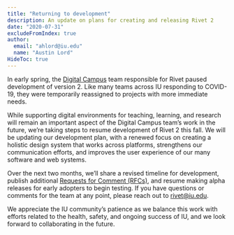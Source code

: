 ```yaml
---
title: "Returning to development"
description: An update on plans for creating and releasing Rivet 2
date: "2020-07-31"
excludeFromIndex: true
author:
  email: "ahlord@iu.edu"
  name: "Austin Lord"
HideToc: true
---
```


In early spring, the [Digital Campus](https://studios.iu.edu/about/teams/digital-campus/) team responsible for Rivet paused development of version 2. Like many teams across IU responding to COVID-19, they were temporarily reassigned to projects with more immediate needs.

While supporting digital environments for teaching, learning, and research will remain an important aspect of the Digital Campus team’s work in the future, we’re taking steps to resume development of Rivet 2 this fall. We will be updating our development plan, with a renewed focus on creating a holistic design system that works across platforms, strengthens our communication efforts, and improves the user experience of our many software and web systems.

Over the next two months, we’ll share a revised timeline for development, publish additional [Requests for Comment (RFCs)](https://v2.rivet.iu.edu/rfcs/), and resume making alpha releases for early adopters to begin testing. If you have questions or comments for the team at any point, please reach out to [rivet@iu.edu](mailto:rivet@iu.edu).

We appreciate the IU community’s patience as we balance this work with efforts related to the health, safety, and ongoing success of IU, and we look forward to collaborating in the future.